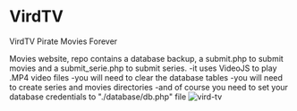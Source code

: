 # VirdTV
VirdTV Pirate Movies Forever

Movies website, repo contains a database backup, a submit.php to submit movies and a submit_serie.php to submit series.
-it uses VideoJS to play .MP4 video files
-you will need to clear the database tables
-you will need to create series and movies directories
-and of course you need to set your database credentials to "./database/db.php" file
![vird-tv](https://user-images.githubusercontent.com/48364518/226488716-2a358762-59b8-491d-aebd-f0a54cf57302.jpg)
